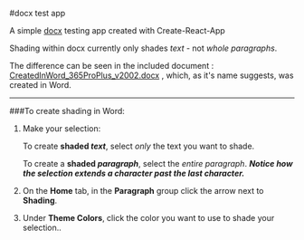 #docx test app

A simple [docx](https://github.com/dolanmiu/docx) 
testing app created with Create-React-App 

Shading within docx currently only shades *text* - 
not *whole paragraphs*.

The difference can be seen in the included document : 
[CreatedInWord_365ProPlus_v2002.docx](https://github.com/jamesdefant/docx-test/blob/master/src/docs/CreatedInWord_ProPlus_v2002.docx)
, which, as it's name suggests, was created in Word.

---
###To create shading in Word:
1. Make your selection:
   
   To create **shaded _text_**, select *only* the text you want to shade. 
   
   To create a **shaded _paragraph_**, select the *entire paragraph*. **_Notice how the selection extends a character past the last character._**
 
2. On the **Home** tab, in the **Paragraph** group click the arrow next to **Shading**.
3. Under **Theme Colors**, click the color you want to use to shade your selection..
